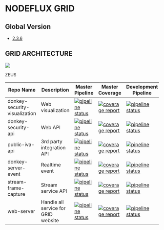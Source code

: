 # NODEFLUX GRID

## Global Version
* [2.3.6](version/2.3.6.MD)


## GRID ARCHITECTURE
![](images/grid_architecture.jpg)


ZEUS

| Repo Name| Description | Master Pipeline | Master Coverage | Development Pipeline | Development Coverage |
|-----|-----|-----|-----|-----|-----|
| donkey-security-visualization | Web visualization |[![pipeline status](https://gitlab.com/nodefluxio/zeus/donkey-security-visualization/badges/master/pipeline.svg)](https://gitlab.com/nodefluxio/zeus/donkey-security-visualizationi/commits/master)|[![coverage report](https://gitlab.com/nodefluxio/zeus/donkey-security-visualization/badges/development/coverage.svg)](https://gitlab.com/nodefluxio/zeus/donkey-security-visualization/commits/master)|[![pipeline status](https://gitlab.com/nodefluxio/zeus/donkey-security-visualization/badges/master/pipeline.svg)](https://gitlab.com/nodefluxio/zeus/donkey-security-visualizationi/commits/development)|[![coverage report](https://gitlab.com/nodefluxio/zeus/donkey-security-visualization/badges/development/coverage.svg)](https://gitlab.com/nodefluxio/zeus/donkey-security-visualization/commits/development)|
|donkey-security-api| Web API |[![pipeline status](https://gitlab.com/nodefluxio/zeus/donkey-security-api/badges/master/pipeline.svg)](https://gitlab.com/nodefluxio/zeus/donkey-security-api/commits/master)|[![coverage report](https://gitlab.com/nodefluxio/zeus/donkey-security-api/badges/master/coverage.svg)](https://gitlab.com/nodefluxio/zeus/donkey-security-api/commits/master)|[![pipeline status](https://gitlab.com/nodefluxio/zeus/donkey-security-api/badges/development/pipeline.svg)](https://gitlab.com/nodefluxio/zeus/donkey-security-api/commits/development)|[![coverage report](https://gitlab.com/nodefluxio/zeus/donkey-security-api/badges/development/coverage.svg)](https://gitlab.com/nodefluxio/zeus/donkey-security-api/commits/development)
|public-iva-api | 3rd party integration API|[![pipeline status](https://gitlab.com/nodefluxio/zeus/public-iva-api/badges/master/pipeline.svg)](https://gitlab.com/nodefluxio/zeus/public-iva-api/commits/master)|[![coverage report](https://gitlab.com/nodefluxio/zeus/public-iva-api/badges/master/coverage.svg)](https://gitlab.com/nodefluxio/zeus/public-iva-api/commits/master)|[![pipeline status](https://gitlab.com/nodefluxio/zeus/public-iva-api/badges/development/pipeline.svg)](https://gitlab.com/nodefluxio/zeus/public-iva-api/commits/development)|[![coverage report](https://gitlab.com/nodefluxio/zeus/public-iva-api/badges/development/coverage.svg)](https://gitlab.com/nodefluxio/zeus/public-iva-api/commits/development)
|donkey-server-event | Realtime event |[![pipeline status](https://gitlab.com/nodefluxio/zeus/donkey-server-event/badges/master/pipeline.svg)](https://gitlab.com/nodefluxio/zeus/donkey-server-event/commits/master)|[![coverage report](https://gitlab.com/nodefluxio/zeus/donkey-server-event/badges/master/coverage.svg)](https://gitlab.com/nodefluxio/zeus/donkey-server-event/commits/master)|[![pipeline status](https://gitlab.com/nodefluxio/zeus/donkey-server-event/badges/development/pipeline.svg)](https://gitlab.com/nodefluxio/zeus/donkey-server-event/commits/development)|[![coverage report](https://gitlab.com/nodefluxio/zeus/donkey-server-event/badges/development/coverage.svg)](https://gitlab.com/nodefluxio/zeus/donkey-server-event/commits/development)
|stream-frame-capture | Stream service API |[![pipeline status](https://gitlab.com/nodefluxio/zeus/stream-frame-capture/badges/master/pipeline.svg)](https://gitlab.com/nodefluxio/zeus/stream-frame-capture/commits/master)|[![coverage report](https://gitlab.com/nodefluxio/zeus/stream-frame-capture/badges/master/coverage.svg)](https://gitlab.com/nodefluxio/zeus/stream-frame-capture/commits/master)|[![pipeline status](https://gitlab.com/nodefluxio/zeus/stream-frame-capture/badges/development/pipeline.svg)](https://gitlab.com/nodefluxio/zeus/stream-frame-capture/commits/development)|[![coverage report](https://gitlab.com/nodefluxio/zeus/stream-frame-capture/badges/development/coverage.svg)](https://gitlab.com/nodefluxio/zeus/stream-frame-capture/commits/)
|web-server | Handle all service for GRID website |[![pipeline status](https://gitlab.com/nodefluxio/zeus/web-server/badges/master/pipeline.svg)](https://gitlab.com/nodefluxio/zeus/web-server/commits/master)|[![coverage report](https://gitlab.com/nodefluxio/zeus/web-server/badges/master/coverage.svg)](https://gitlab.com/nodefluxio/zeus/web-server/commits/master)|[![pipeline status](https://gitlab.com/nodefluxio/zeus/web-server/badges/development/pipeline.svg)](https://gitlab.com/nodefluxio/zeus/web-server/commits/development)|[![coverage report](https://gitlab.com/nodefluxio/zeus/web-server/badges/development/coverage.svg)](https://gitlab.com/nodefluxio/zeus/web-server/commits/)
